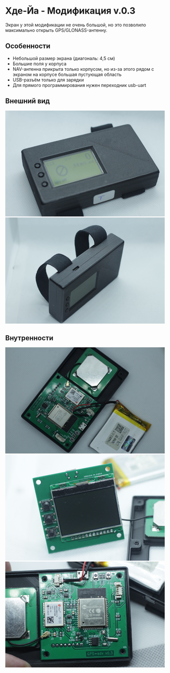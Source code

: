 # Хде-Йа - Модификация v.0.3

Экран у этой модификации не очень большой, но это позволило максимально открыть GPS/GLONASS-антенну.

## Особенности

* Небольшой размер экрана (диагональ: 4,5 см)
* Большие поля у корпуса
* NAV-антенна прикрыта только корпусом, но из-за этого рядом с экраном на корпусе большая пустующая область
* USB-разъём только для зарядки
* Для прямого программирования нужен переходник usb-uart


## Внешний вид

![](img/v0.3.o.04.jpg "Внешний вид (v.0.3)")
![](img/v0.3.o.02.jpg "Внешний вид (v.0.3)")


## Внутренности


![](img/v0.3.i.02.jpg "Внутренности (v.0.3)")
![](img/v0.3.i.03.jpg "Внутренности (v.0.3)")
![](img/v0.3.i.05.jpg "Внутренности (v.0.3)")

